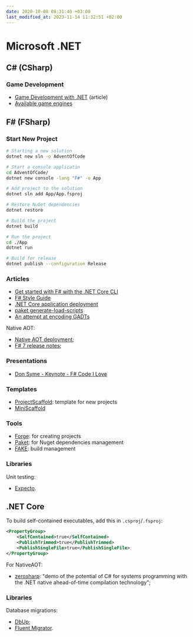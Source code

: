 ```yaml
---
date: 2020-10-08 08:31:40 +03:00
last_modified_at: 2023-11-14 11:32:51 +02:00
---
```


# Microsoft .NET

## C# (CSharp)

### Game Development

- [Game Development with .NET](https://devblogs.microsoft.com/dotnet/game-development-with-net/) (article)
- [Available game engines](https://dotnet.microsoft.com/apps/games/engines?WT.mc_id=gamedev-blog-abhamed)

## F# (FSharp)

### Start New Project

```sh
# Starting a new solution
dotnet new sln -o AdventOfCode

# Start a console applicatin
cd AdventOfCode/
dotnet new console -lang "F#" -o App

# Add project to the solution
dotnet sln add App/App.fsproj

# Restore NuGet dependencies
dotnet restore

# Build the project
dotnet build

# Run the project
cd ./App
dotnet run

# Build for release
dotnet publish --configuration Release
```

### Articles

- [Get started with F# with the .NET Core CLI](https://docs.microsoft.com/en-us/dotnet/fsharp/get-started/get-started-command-line)
- [F# Style Guide](https://docs.microsoft.com/en-us/dotnet/fsharp/style-guide/)
- [.NET Core application deployment](https://docs.microsoft.com/en-us/dotnet/core/deploying/)
- [paket generate-load-scripts](https://fsprojects.github.io/Paket/paket-generate-load-scripts.html)
- [An attempt at encoding GADTs](http://www.fssnip.net/mp/title/An-attempt-at-encoding-GADTs)

Native AOT:

- [Native AOT deployment](https://learn.microsoft.com/en-us/dotnet/core/deploying/native-aot/);
- [F# 7 release notes](https://devblogs.microsoft.com/dotnet/announcing-fsharp-7/#f-self-contained-deployments-native-aot);

### Presentations

- [Don Syme - Keynote - F# Code I Love](https://www.youtube.com/watch?v=MGLxyyTF3OM)

### Templates

- [ProjectScaffold](https://github.com/fsprojects/ProjectScaffold): template for new projects
- [MiniScaffold](https://github.com/TheAngryByrd/MiniScaffold)

### Tools

- [Forge](https://github.com/ionide/Forge/): for creating projects
- [Paket](https://fsprojects.github.io/Paket/): for Nuget dependencies management
- [FAKE](https://fake.build/): build management

### Libraries

Unit testing:

- [Expecto](https://github.com/haf/expecto#installing).

## .NET Core

To build self-contained executables, add this in `.csproj`/`.fsproj`:

```xml
<PropertyGroup>
    <SelfContained>true</SelfContained>
    <PublishTrimmed>true</PublishTrimmed>
    <PublishSingleFile>true</PublishSingleFile>
</PropertyGroup>
```

For NativeAOT:

- [zerosharp](https://github.com/MichalStrehovsky/zerosharp): "demo of the potential of C# for systems programming with the .NET native ahead-of-time compilation technology";

### Libraries

Database migrations:

- [DbUp](https://github.com/DbUp/DbUp);
- [Fluent Migrator](https://github.com/fluentmigrator/fluentmigrator).
